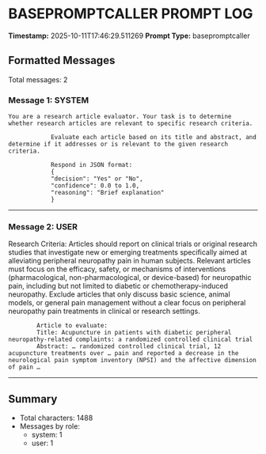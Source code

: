 # BASEPROMPTCALLER PROMPT LOG
**Timestamp:** 2025-10-11T17:46:29.511269
**Prompt Type:** basepromptcaller

## Formatted Messages
Total messages: 2

### Message 1: SYSTEM

```
You are a research article evaluator. Your task is to determine whether research articles are relevant to specific research criteria.

            Evaluate each article based on its title and abstract, and determine if it addresses or is relevant to the given research criteria.

            Respond in JSON format:
            {
            "decision": "Yes" or "No",
            "confidence": 0.0 to 1.0,
            "reasoning": "Brief explanation"
            }
```

---

### Message 2: USER

Research Criteria: Articles should report on clinical trials or original research studies that investigate new or emerging treatments specifically aimed at alleviating peripheral neuropathy pain in human subjects. Relevant articles must focus on the efficacy, safety, or mechanisms of interventions (pharmacological, non-pharmacological, or device-based) for neuropathic pain, including but not limited to diabetic or chemotherapy-induced neuropathy. Exclude articles that only discuss basic science, animal models, or general pain management without a clear focus on peripheral neuropathy pain treatments in clinical or research settings.

            Article to evaluate:
            Title: Acupuncture in patients with diabetic peripheral neuropathy-related complaints: a randomized controlled clinical trial
            Abstract: … randomized controlled clinical trial, 12 acupuncture treatments over … pain and reported a decrease in the neurological pain symptom inventory (NPSI) and the affective dimension of pain …

---

## Summary
- Total characters: 1488
- Messages by role:
  - system: 1
  - user: 1